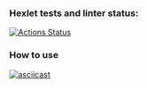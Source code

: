 ### Hexlet tests and linter status:
[![Actions Status](https://github.com/evgeniy1801/backend-project-lvl2/workflows/hexlet-check/badge.svg)](https://github.com/evgeniy1801/backend-project-lvl2/actions)

### How to use

[![asciicast](https://asciinema.org/a/ITltdTjjjCbjxpBL4oevqgbNN.svg)](https://asciinema.org/a/ITltdTjjjCbjxpBL4oevqgbNN)
